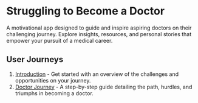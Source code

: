 # Struggling to Become a Doctor

A motivational app designed to guide and inspire aspiring doctors on their challenging journey. Explore insights, resources, and personal stories that empower your pursuit of a medical career.

## User Journeys

1. [Introduction](docs/journeys/introduction.md) - Get started with an overview of the challenges and opportunities on your journey.
2. [Doctor Journey](docs/journeys/doctor-journey.md) - A step-by-step guide detailing the path, hurdles, and triumphs in becoming a doctor.